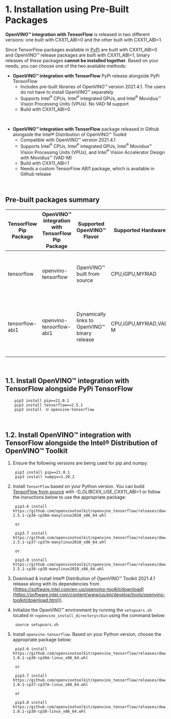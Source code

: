 # 1. <a name='Pre-BuiltPackages'></a>Installation using Pre-Built Packages

**OpenVINO™ integration with TensorFlow** is released in two different versions: one built with CXX11_ABI=0 and the other built with CXX11_ABI=1.

Since TensorFlow packages available in [PyPi](https://pypi.org) are built with CXX11_ABI=0 and OpenVINO™ release packages are built with CXX11_ABI=1, binary releases of these packages **cannot be installed together**. Based on your needs, you can choose one of the two available methods:

- **OpenVINO™ integration with TensorFlow** PyPi release alongside PyPi TensorFlow  
    * Includes pre-built libraries of OpenVINO™ version 2021.4.1. The users do not have to install OpenVINO™ separately 
    * Supports Intel<sup>®</sup> CPUs, Intel<sup>®</sup> integrated GPUs, and Intel<sup>®</sup> Movidius™ Vision Processing Units (VPUs). No VAD-M support
    * Build with CXX11_ABI=0  

<br/>  

- **OpenVINO™ integration with TensorFlow** package released in Github alongside the Intel® Distribution of OpenVINO™ Toolkit  
    * Compatible with OpenVINO™ version 2021.4.1
    * Supports Intel<sup>®</sup> CPUs, Intel<sup>®</sup> integrated GPUs, Intel<sup>®</sup> Movidius™ Vision Processing Units (VPUs),    and Intel<sup>®</sup> Vision Accelerator Design with Movidius™ (VAD-M)
    * Build with CXX11_ABI=1
    * Needs a custom TensorFlow ABI1 package, which is available in Github release  

<br/>  

## <a name='Prebuiltpackagessummary'></a>Pre-built packages summary
  
|TensorFlow Pip Package| **OpenVINO™ integration with TensorFlow** Pip Package|Supported OpenVINO™ Flavor|Supported Hardwares|Comments|
| -----------------|-----------------------------------|----------------------------|---------------------------|----------------|
|tensorflow| openvino-tensorflow|OpenVINO™ built from source|CPU,iGPU,MYRIAD|**OpenVINO™** libraries are built from source and included in the wheel package|
|tensorflow-abi1| openvino-tensorflow-abi1|Dynamically links to OpenVINO™ binary release|CPU,iGPU,MYRIAD,VAD-M|**OpenVINO™ integration with TensorFlow** libraries are dynamically linked to OpenVINO™ binaries|
<br/>  

##  1.1. <a name='InstallOpenVINOintegrationwithTensorFlowalongsidePyPiTensorFlow'></a>Install **OpenVINO™ integration with TensorFlow** alongside PyPi TensorFlow

        pip3 install pip==21.0.1
        pip3 install tensorflow==2.5.1
        pip3 install -U openvino-tensorflow
<br/> 

##  1.2. <a name='InstallOpenVINOintegrationwithTensorFlowalongsidetheIntelDistributionofOpenVINOToolkit'></a>Install **OpenVINO™ integration with TensorFlow** alongside the Intel® Distribution of OpenVINO™ Toolkit

1. Ensure the following versions are being used for pip and numpy:

        pip3 install pip==21.0.1
        pip3 install numpy==1.20.2

2. Install `TensorFlow` based on your Python version. You can build [TensorFlow from source](https://github.com/openvinotoolkit/openvino_tensorflow/blob/master/docs/BUILD.md#tensorflow) with -D_GLIBCXX_USE_CXX11_ABI=1  or follow the insructions below to use the appropriate package:

        pip3.6 install https://github.com/openvinotoolkit/openvino_tensorflow/releases/download/v1.0.1/tensorflow_abi1-2.5.1-cp36-cp36m-manylinux2010_x86_64.whl

        or

        pip3.7 install https://github.com/openvinotoolkit/openvino_tensorflow/releases/download/v1.0.1/tensorflow_abi1-2.5.1-cp37-cp37m-manylinux2010_x86_64.whl

        or

        pip3.8 install https://github.com/openvinotoolkit/openvino_tensorflow/releases/download/v1.0.1/tensorflow_abi1-2.5.1-cp38-cp38-manylinux2010_x86_64.whl

3. Download & install Intel® Distribution of OpenVINO™ Toolkit 2021.4.1 release along with its dependencies from ([https://software.intel.com/en-us/openvino-toolkit/download](https://software.intel.com/content/www/us/en/develop/tools/openvino-toolkit/download.html)).

4. Initialize the OpenVINO™ environment by running the `setupvars.sh` located in <code>\<openvino\_install\_directory\>\/bin</code> using the command below:

        source setupvars.sh

5. Install `openvino-tensorflow`. Based on your Python version, choose the appropriate package below:

        pip3.6 install https://github.com/openvinotoolkit/openvino_tensorflow/releases/download/v1.0.1/openvino_tensorflow_abi1-1.0.1-cp36-cp36m-linux_x86_64.whl

        or

        pip3.7 install https://github.com/openvinotoolkit/openvino_tensorflow/releases/download/v1.0.1/openvino_tensorflow_abi1-1.0.1-cp37-cp37m-linux_x86_64.whl

        or

        pip3.8 install https://github.com/openvinotoolkit/openvino_tensorflow/releases/download/v1.0.1/openvino_tensorflow_abi1-1.0.1-cp38-cp38-linux_x86_64.whl


